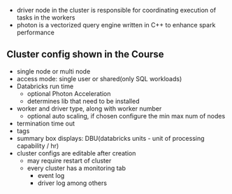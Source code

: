 - driver node in the cluster is responsible for coordinating execution of tasks in the workers
- photon is a vectorized query engine written in C++ to enhance spark performance
## Cluster config shown in the Course
- single node or multi node
- access mode: single user or shared(only SQL workloads)
- Databricks run time
	- optional Photon Acceleration
	- determines lib that need to be installed
- worker and driver type, along with worker number
	- optional auto scaling, if chosen configure the min max num of nodes
- termination time out
- tags
- summary box displays: DBU(databricks units - unit of processing capability / hr)
- cluster configs are editable after creation
	- may require restart of cluster
	- every cluster has a monitoring tab
		- event log
		- driver log among others